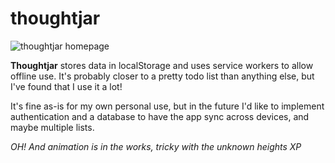 # thoughtjar
![thoughtjar homepage](https://dl.dropboxusercontent.com/s/0sazhnt79uomkex/Screenshot%202017-02-23%2017.27.51.png?dl=0)

**Thoughtjar** stores data in localStorage and uses service workers to allow offline use. It's probably closer to a pretty todo list than anything else, but I've found that I use it a lot!

It's fine as-is for my own personal use, but in the future I'd like to implement authentication and a database to have the app sync across devices, and maybe multiple lists. 

*OH! And animation is in the works, tricky with the unknown heights XP*

